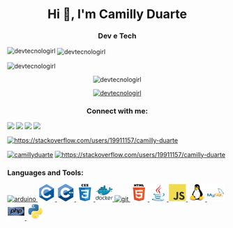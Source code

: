 <h1 align="center">Hi 👋, I'm Camilly Duarte</h1>
<h3 align="center">Dev e Tech</h3>
<p><img align="left" src="https://github-readme-stats.vercel.app/api/top-langs?username=devtecnologirl&show_icons=true&title_color=fefbfb&text_color=fcf8f8&bg_color=5f0490&hide_border=true&locale=en&layout=compact" alt="devtecnologirl" /></p>

<p>&nbsp;<img align="center" src="https://github-readme-stats.vercel.app/api?username=devtecnologirl&show_icons=true&theme=dracula&title_color=ffffff&text_color=ffffff&bg_color=5f0490&hide_border=true&locale=en" alt="devtecnologirl" /></p>

<p><img align="center" src="https://github-readme-streak-stats.herokuapp.com/?user=devtecnologirl&theme=default" alt="devtecnologirl" /></p>


<p align="center"> <img src="https://komarev.com/ghpvc/?username=devtecnologirl&label=Profile%20views&color=8c04fb&style=flat-square" alt="devtecnologirl" /> </p>

<p align="center"> <a href="https://github.com/ryo-ma/github-profile-trophy"><img src="https://github-profile-trophy.vercel.app/?username=devtecnologirl" alt="devtecnologirl" /></a> </p>

<h3 align="center">Connect with me:</h3>
<p align="center">
  
  
  <div> 
  <a href="https://www.instagram.com/tecnologirl/" target="_blank"><img src="https://img.shields.io/badge/-Instagram-%23E4405F?style=for-the-badge&logo=instagram&logoColor=white" target="_blank"></a>
 	<a href="https://mobile.twitter.com/Camilly88631909" target="_blank"><img src="https://img.shields.io/badge/Twitch-9146FF?style=for-the-badge&logo=twitch&logoColor=white" target="_blank"></a>
  <a href = "mailto:tecnologirlinformatica@gmail.com"><img src="https://img.shields.io/badge/-Gmail-%23333?style=for-the-badge&logo=gmail&logoColor=white" target="_blank"></a>
  <a href="https://www.linkedin.com/in/camilly-duarte" target="_blank"><img src="https://img.shields.io/badge/-LinkedIn-%230077B5?style=for-the-badge&logo=linkedin&logoColor=white" target="_blank"></a> 
 
  <a href="https://stackoverflow.com/users/https://stackoverflow.com/users/19911157/camilly-duarte" target="_blank"><img src="https://img.shields.io/badge/-Stackoverflow-%230077B5?style=for-the-badge&logo=stackoverflow&logoColor=white" target="_blank" alt="https://stackoverflow.com/users/19911157/camilly-duarte" height="30"></a>
  
  
  
  
<a href="https://linkedin.com/in/camillyduarte" target="blank"><img align="center" src="https://raw.githubusercontent.com/rahuldkjain/github-profile-readme-generator/master/src/images/icons/Social/linked-in-alt.svg" alt="camillyduarte" height="30" width="40" /></a>
<a href="https://stackoverflow.com/users/https://stackoverflow.com/users/19911157/camilly-duarte" target="blank"><img align="center" src="https://raw.githubusercontent.com/rahuldkjain/github-profile-readme-generator/master/src/images/icons/Social/stack-overflow.svg" alt="https://stackoverflow.com/users/19911157/camilly-duarte" height="30" width="40" /></a>
</p>

<h3 align="left">Languages and Tools:</h3>
<p align="left"> <a href="https://www.arduino.cc/" target="_blank" rel="noreferrer"> <img src="https://cdn.worldvectorlogo.com/logos/arduino-1.svg" alt="arduino" width="40" height="40"/> </a> <a href="https://www.cprogramming.com/" target="_blank" rel="noreferrer"> <img src="https://raw.githubusercontent.com/devicons/devicon/master/icons/c/c-original.svg" alt="c" width="40" height="40"/> </a> <a href="https://www.w3schools.com/cpp/" target="_blank" rel="noreferrer"> <img src="https://raw.githubusercontent.com/devicons/devicon/master/icons/cplusplus/cplusplus-original.svg" alt="cplusplus" width="40" height="40"/> </a> <a href="https://www.w3schools.com/css/" target="_blank" rel="noreferrer"> <img src="https://raw.githubusercontent.com/devicons/devicon/master/icons/css3/css3-original-wordmark.svg" alt="css3" width="40" height="40"/> </a> <a href="https://www.docker.com/" target="_blank" rel="noreferrer"> <img src="https://raw.githubusercontent.com/devicons/devicon/master/icons/docker/docker-original-wordmark.svg" alt="docker" width="40" height="40"/> </a> <a href="https://git-scm.com/" target="_blank" rel="noreferrer"> <img src="https://www.vectorlogo.zone/logos/git-scm/git-scm-icon.svg" alt="git" width="40" height="40"/> </a> <a href="https://www.w3.org/html/" target="_blank" rel="noreferrer"> <img src="https://raw.githubusercontent.com/devicons/devicon/master/icons/html5/html5-original-wordmark.svg" alt="html5" width="40" height="40"/> </a> <a href="https://www.java.com" target="_blank" rel="noreferrer"> <img src="https://raw.githubusercontent.com/devicons/devicon/master/icons/java/java-original.svg" alt="java" width="40" height="40"/> </a> <a href="https://developer.mozilla.org/en-US/docs/Web/JavaScript" target="_blank" rel="noreferrer"> <img src="https://raw.githubusercontent.com/devicons/devicon/master/icons/javascript/javascript-original.svg" alt="javascript" width="40" height="40"/> </a> <a href="https://www.linux.org/" target="_blank" rel="noreferrer"> <img src="https://raw.githubusercontent.com/devicons/devicon/master/icons/linux/linux-original.svg" alt="linux" width="40" height="40"/> </a> <a href="https://www.mysql.com/" target="_blank" rel="noreferrer"> <img src="https://raw.githubusercontent.com/devicons/devicon/master/icons/mysql/mysql-original-wordmark.svg" alt="mysql" width="40" height="40"/> </a> <a href="https://www.php.net" target="_blank" rel="noreferrer"> <img src="https://raw.githubusercontent.com/devicons/devicon/master/icons/php/php-original.svg" alt="php" width="40" height="40"/> </a> <a href="https://www.python.org" target="_blank" rel="noreferrer"> <img src="https://raw.githubusercontent.com/devicons/devicon/master/icons/python/python-original.svg" alt="python" width="40" height="40"/> </a> </p>


